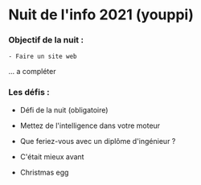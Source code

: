 # Nuit de l'info 2021 (youppi)

### Objectif de la nuit : 
	- Faire un site web
... a compléter 

### Les défis :
- Défi de la nuit (obligatoire)

- Mettez de l'intelligence dans votre moteur
- Que feriez-vous avec un diplôme d'ingénieur ?
- C'était mieux avant 
- Christmas egg
